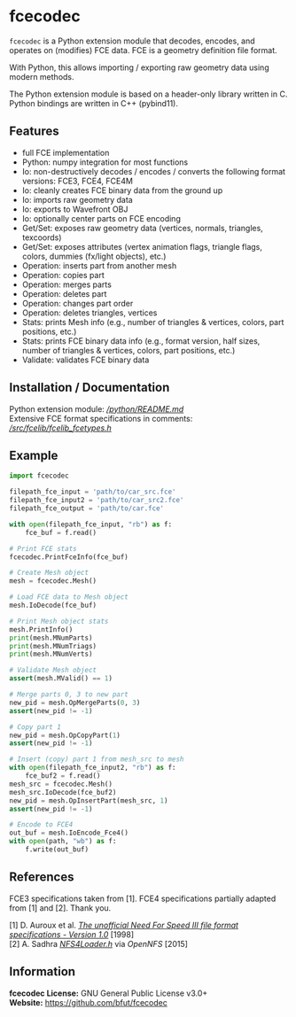 # fcecodec
`fcecodec` is a Python extension module that decodes, encodes, and operates on
(modifies) FCE data. FCE is a geometry definition file format.

With Python, this allows importing / exporting raw geometry data using modern
methods.

The Python extension module is based on a header-only library written in C.
Python bindings are written in C++ (pybind11).

## Features
* full FCE implementation
* Python: numpy integration for most functions
* Io: non-destructively decodes / encodes / converts the following format versions: FCE3, FCE4, FCE4M
* Io: cleanly creates FCE binary data from the ground up
* Io: imports raw geometry data
* Io: exports to Wavefront OBJ
* Io: optionally center parts on FCE encoding
* Get/Set: exposes raw geometry data (vertices, normals, triangles, texcoords)
* Get/Set: exposes attributes (vertex animation flags, triangle flags, colors, dummies (fx/light objects), etc.)
* Operation: inserts part from another mesh
* Operation: copies part
* Operation: merges parts
* Operation: deletes part
* Operation: changes part order
* Operation: deletes triangles, vertices
* Stats: prints Mesh info (e.g., number of triangles & vertices, colors, part positions, etc.)
* Stats: prints FCE binary data info (e.g., format version, half sizes, number of triangles & vertices, colors, part positions, etc.)
* Validate: validates FCE binary data

## Installation / Documentation
Python extension module: [_/python/README.md_](/python/README.md)<br/>
Extensive FCE format specifications in comments: [_/src/fcelib/fcelib_fcetypes.h_](/src/fcelib/fcelib_fcetypes.h)<br/>

## Example
```py
import fcecodec

filepath_fce_input = 'path/to/car_src.fce'
filepath_fce_input2 = 'path/to/car_src2.fce'
filepath_fce_output = 'path/to/car.fce'

with open(filepath_fce_input, "rb") as f:
    fce_buf = f.read()

# Print FCE stats
fcecodec.PrintFceInfo(fce_buf)

# Create Mesh object
mesh = fcecodec.Mesh()

# Load FCE data to Mesh object
mesh.IoDecode(fce_buf)

# Print Mesh object stats
mesh.PrintInfo()
print(mesh.MNumParts)
print(mesh.MNumTriags)
print(mesh.MNumVerts)

# Validate Mesh object
assert(mesh.MValid() == 1)

# Merge parts 0, 3 to new part
new_pid = mesh.OpMergeParts(0, 3)
assert(new_pid != -1)

# Copy part 1
new_pid = mesh.OpCopyPart(1)
assert(new_pid != -1)

# Insert (copy) part 1 from mesh_src to mesh
with open(filepath_fce_input2, "rb") as f:
    fce_buf2 = f.read()
mesh_src = fcecodec.Mesh()
mesh_src.IoDecode(fce_buf2)
new_pid = mesh.OpInsertPart(mesh_src, 1)
assert(new_pid != -1)

# Encode to FCE4
out_buf = mesh.IoEncode_Fce4()
with open(path, "wb") as f:
    f.write(out_buf)
```

## References
FCE3 specifications taken from [1]. FCE4 specifications partially adapted from
[1] and [2]. Thank you.

[1] D. Auroux et al. [_The unofficial Need For Speed III file format specifications - Version 1.0_](/references/unofficial_nfs3_file_specs_10.txt) [1998]<br/>
[2] A. Sadhra [_NFS4Loader.h_](/references/OpenNFS/NFS4Loader.h) via _OpenNFS_ [2015]<br/>

## Information
__fcecodec License:__ GNU General Public License v3.0+<br/>
__Website:__ <https://github.com/bfut/fcecodec>